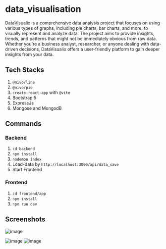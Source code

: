 # data_visualisation
DataVisualix is a comprehensive data analysis project that focuses on using various types of graphs, including pie charts, bar charts, and more, to visually represent and analyze data. The project aims to provide insights, trends, and patterns that might not be immediately obvious from raw data. Whether you're a business analyst, researcher, or anyone dealing with data-driven decisions, DataVisualix offers a user-friendly platform to gain deeper insights from your data.
## Tech Stacks
1. `@nivo/line`
2. `@nivo/pie`
3. `create-react-app` with `@vite`
4. Bootstrap 5
5. ExpressJs
6. Mongose and MongodB
## Commands
### Backend
1. `cd backend`
2. `npm install`
3. `nodemon index`
4.  Load-data by `http://localhost:3000/api/data_save`
5.  Start Frontend
### Frontend
1. `cd frontend/app`
2. `npm install`
3. `npm run dev`
## Screenshots

![image](https://github.com/dishu987/data_visualisation/assets/95860279/bce562f7-6bba-4d3c-a614-9cdeb56e863d)

![image](https://github.com/dishu987/data_visualisation/assets/95860279/a3bd1b01-432f-4a32-a6ab-4a4ac48146bf)
![image](https://github.com/dishu987/data_visualisation/assets/95860279/03fef090-4776-46bb-98da-7f095e1359de)
